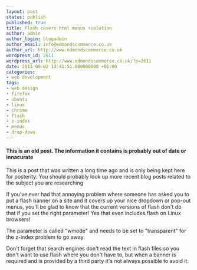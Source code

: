 ```yaml
---
layout: post
status: publish
published: true
title: Flash covers html menus +solution
author: admin
author_login: blogadmin
author_email: info@edmondscommerce.co.uk
author_url: http://www.edmondscommerce.co.uk
wordpress_id: 2611
wordpress_url: http://www.edmondscommerce.co.uk/?p=2611
date: 2011-09-02 13:41:51.000000000 +01:00
categories:
- web development
tags:
- web design
- firefox
- ubuntu
- linux
- chrome
- flash
- z-index
- menus
- drop-down
---
```

<div class="oldpost"><h4>This is an old post. The information it contains is probably out of date or innacurate</h4>
<p>
This is a post that was written a long time ago and is only being kept here for posterity.
You should probably look up more recent blog posts related to the subject you are researching
</p>
</div>
If you've ever had that annoying problem where someone has asked you to put a flash banner on a site and it covers up your nice dropdown or pop-out menus, you'll be glad to know that the current versions of flash don't do that if you set the right parameter!  Yes that even includes flash on Linux browsers!

The parameter is called "wmode" and needs to be set to "transparent" for the z-index problem to go away.

Don't forget that search engines don't read the text in flash files so you don't want to use flash where you don't have to, but when a banner is required and is provided by a third party it's not always possible to avoid it.
